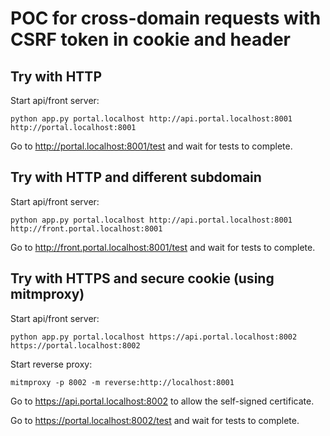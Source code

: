 # POC for cross-domain requests with CSRF token in cookie and header

## Try with HTTP
Start api/front server:
```
python app.py portal.localhost http://api.portal.localhost:8001 http://portal.localhost:8001
```

Go to http://portal.localhost:8001/test and wait for tests to complete.

## Try with HTTP and different subdomain
Start api/front server:
```
python app.py portal.localhost http://api.portal.localhost:8001 http://front.portal.localhost:8001
```

Go to http://front.portal.localhost:8001/test and wait for tests to complete.

## Try with HTTPS and secure cookie (using mitmproxy)
Start api/front server:
```
python app.py portal.localhost https://api.portal.localhost:8002 https://portal.localhost:8002
```

Start reverse proxy:
```
mitmproxy -p 8002 -m reverse:http://localhost:8001
```

Go to https://api.portal.localhost:8002 to allow the self-signed certificate.

Go to https://portal.localhost:8002/test and wait for tests to complete.